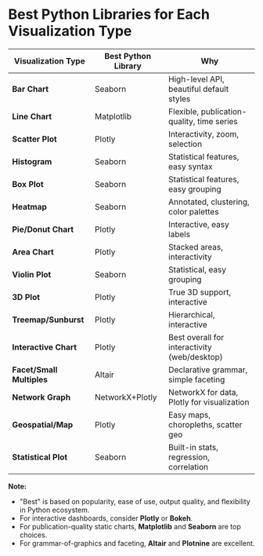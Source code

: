 # Best Python Libraries for Each Visualization Type

| Visualization Type   | **Best Python Library** | **Why**                                      |
|---------------------|------------------------|----------------------------------------------|
| **Bar Chart**       | Seaborn                | High-level API, beautiful default styles     |
| **Line Chart**      | Matplotlib             | Flexible, publication-quality, time series   |
| **Scatter Plot**    | Plotly                 | Interactivity, zoom, selection               |
| **Histogram**       | Seaborn                | Statistical features, easy syntax            |
| **Box Plot**        | Seaborn                | Statistical features, easy grouping          |
| **Heatmap**         | Seaborn                | Annotated, clustering, color palettes        |
| **Pie/Donut Chart** | Plotly                 | Interactive, easy labels                     |
| **Area Chart**      | Plotly                 | Stacked areas, interactivity                 |
| **Violin Plot**     | Seaborn                | Statistical, easy grouping                   |
| **3D Plot**         | Plotly                 | True 3D support, interactive                 |
| **Treemap/Sunburst**| Plotly                 | Hierarchical, interactive                    |
| **Interactive Chart**| Plotly                | Best overall for interactivity (web/desktop) |
| **Facet/Small Multiples** | Altair           | Declarative grammar, simple faceting         |
| **Network Graph**   | NetworkX+Plotly        | NetworkX for data, Plotly for visualization  |
| **Geospatial/Map**  | Plotly                 | Easy maps, choropleths, scatter geo          |
| **Statistical Plot**| Seaborn                | Built-in stats, regression, correlation      |

**Note:**  
- "Best" is based on popularity, ease of use, output quality, and flexibility in Python ecosystem.
- For interactive dashboards, consider **Plotly** or **Bokeh**.  
- For publication-quality static charts, **Matplotlib** and **Seaborn** are top choices.
- For grammar-of-graphics and faceting, **Altair** and **Plotnine** are excellent.
